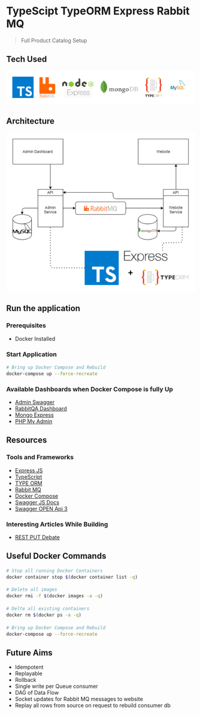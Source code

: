 # TypeScipt TypeORM Express Rabbit MQ 
> Full Product Catalog Setup

## Tech Used

![arch](./docs/tech.png)

## Architecture

![arch](./docs/arch.png)

## Run the application

### Prerequisites

- Docker Installed

### Start Application

```sh
# Bring up Docker Compose and Rebuild
docker-compose up --force-recreate
```

### Available Dashboards when Docker Compose is fully Up

- [Admin Swagger](http://localhost:8000/swagger/#/)
- [RabbitQA Dashboard](http://localhost:15672/#/)
- [Mongo Express](http://localhost:8888/)
- [PHP My Admin](http://localhost:5000/)


## Resources

### Tools and Frameworks

- [Express JS](https://expressjs.com/)
- [TypeScript](https://www.typescriptlang.org/)
- [TYPE ORM](https://typeorm.io/#/)
- [Rabbit MQ](https://www.rabbitmq.com/)
- [Docker Compose](https://docs.docker.com/compose/)
- [Swagger JS Docs](https://github.com/Surnet/swagger-jsdoc/blob/v7/docs/FIRST-STEPS.md)
- [Swagger OPEN Api 3](https://swagger.io/docs/specification/describing-request-body/)

### Interesting Articles While Building

- [REST PUT Debate](https://stackoverflow.com/questions/630453/put-vs-post-in-rest)

## Useful Docker Commands

```sh
# Stop all running Docker Containers
docker container stop $(docker container list -q)

# Delete all images
docker rmi -f $(docker images -a -q)

# Delte all existing containers
docker rm $(docker ps -a -q)

# Bring up Docker Compose and Rebuild
docker-compose up --force-recreate
```

## Future Aims
- Idempotent
- Replayable
- Rollback
- Single write per Queue consumer
- DAG of Data Flow
- Socket updates for Rabbit MQ messages to website
- Replay all rows from source on request to rebuild consumer db
